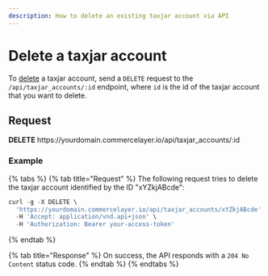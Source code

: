 ```yaml
---
description: How to delete an existing taxjar account via API
---
```


# Delete a taxjar account

To <a href="https://docs.commercelayer.io/developers/deleting-resources" target="_blank">delete</a> a taxjar account, send a `DELETE` request to the `/api/taxjar_accounts/:id` endpoint, where `id` is the id of the taxjar account that you want to delete.

## Request

**DELETE** https://<i></i>yourdomain.commercelayer.io/api/taxjar_accounts/:id

### Example

{% tabs %}
{% tab title="Request" %}
The following request tries to delete the taxjar account identified by the ID "xYZkjABcde":

```javascript
curl -g -X DELETE \
  'https://yourdomain.commercelayer.io/api/taxjar_accounts/xYZkjABcde' \
  -H 'Accept: application/vnd.api+json' \
  -H 'Authorization: Bearer your-access-token'
```
{% endtab %}

{% tab title="Response" %}
On success, the API responds with a `204 No Content` status code.
{% endtab %}
{% endtabs %}

